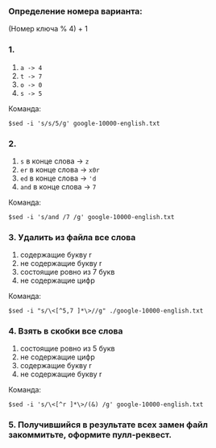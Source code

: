 ### Определение номера варианта:

(Номер ключа % 4) + 1

### 1.
1) `a -> 4`
2) `t -> 7`
3) `o -> 0`
4) `s -> 5`

Команда:

```
$sed -i 's/s/5/g' google-10000-english.txt
```

### 2.
1) `s` в конце слова -> `z`
2) `er` в конце слова -> `x0r`
3) `ed` в конце слова -> `'d`
4) `and` в конце слова -> `7`

Команда:

```
$sed -i 's/and /7 /g' google-10000-english.txt
```

### 3. Удалить из файла все слова
1) содержащие букву r
2) не содержащие букву r
3) состоящие ровно из 7 букв
4) не содержащие цифр

Команда:

```
$sed -i "s/\<[^5,7 ]*\>//g" ./google-10000-english.txt
```

### 4. Взять в скобки все слова
1) состоящие ровно из 5 букв
2) не содержащие цифр
3) содержащие букву r
4) не содержащие букву r

Команда:

```
$sed -i 's/\<[^r ]*\>/(&) /g' google-10000-english.txt
```

### 5. Получившийся в результате всех замен файл закоммитьте, оформите пулл-реквест.
